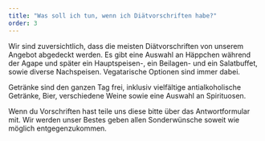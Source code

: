 ```yaml
---
title: "Was soll ich tun, wenn ich Diätvorschriften habe?"
order: 3
---
```


Wir sind zuversichtlich, dass die meisten Diätvorschriften von unserem Angebot abgedeckt werden. Es gibt eine Auswahl an Häppchen während der Agape und später ein Hauptspeisen-, ein Beilagen- und ein Salatbuffet, sowie diverse Nachspeisen. Vegatarische Optionen sind immer dabei.

Getränke sind den ganzen Tag frei, inklusiv vielfältige antialkoholische Getränke, Bier, verschiedene Weine sowie eine Auswahl an Spirituosen.

Wenn du Vorschriften hast teile uns diese bitte über das Antwortformular mit. Wir werden unser Bestes geben allen Sonderwünsche soweit wie möglich entgegenzukommen. 